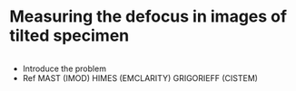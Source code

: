 # Measuring the defocus in images of tilted specimen


```{warning} *TODO*
```

* Introduce the problem
* Ref MAST (IMOD) HIMES (EMCLARITY) GRIGORIEFF (CISTEM)
